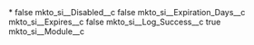 <?xml version="1.0" encoding="UTF-8"?>
<CustomMetadata xmlns="http://soap.sforce.com/2006/04/metadata" xmlns:xsi="http://www.w3.org/2001/XMLSchema-instance" xmlns:xsd="http://www.w3.org/2001/XMLSchema">
    <label>*</label>
    <protected>false</protected>
    <values>
        <field>mkto_si__Disabled__c</field>
        <value xsi:type="xsd:boolean">false</value>
    </values>
    <values>
        <field>mkto_si__Expiration_Days__c</field>
        <value xsi:nil="true"/>
    </values>
    <values>
        <field>mkto_si__Expires__c</field>
        <value xsi:type="xsd:boolean">false</value>
    </values>
    <values>
        <field>mkto_si__Log_Success__c</field>
        <value xsi:type="xsd:boolean">true</value>
    </values>
    <values>
        <field>mkto_si__Module__c</field>
        <value xsi:nil="true"/>
    </values>
</CustomMetadata>
